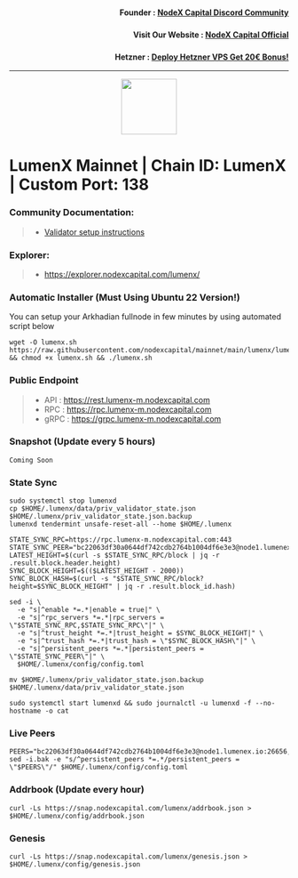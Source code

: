 <h3><p style="font-size:14px" align="right">Founder :
<a href="https://discord.gg/nodexcapital" target="_blank">NodeX Capital Discord Community</a></p></h3>
<h3><p style="font-size:14px" align="right">Visit Our Website :
<a href="https://discord.gg/nodexcapital" target="_blank">NodeX Capital Official</a></p></h3>
<h3><p style="font-size:14px" align="right">Hetzner :
<a href="https://hetzner.cloud/?ref=bMTVi7dcwSgA" target="_blank">Deploy Hetzner VPS Get 20€ Bonus!</a></h3>
<hr>

<p align="center">
  <img height="100" height="auto" src="https://raw.githubusercontent.com/cosmos/chain-registry/master/lumenx/images/lumen.png">
</p>

# LumenX Mainnet | Chain ID: LumenX | Custom Port: 138

### Community Documentation:
>- [Validator setup instructions](https://github.com/nodexcapital/mainnet/tree/main/lumenx)

### Explorer:
>-  https://explorer.nodexcapital.com/lumenx/

### Automatic Installer (Must Using Ubuntu 22 Version!)
You can setup your Arkhadian fullnode in few minutes by using automated script below
```
wget -O lumenx.sh https://raw.githubusercontent.com/nodexcapital/mainnet/main/lumenx/lumenx.sh && chmod +x lumenx.sh && ./lumenx.sh
```
### Public Endpoint

>- API : https://rest.lumenx-m.nodexcapital.com
>- RPC : https://rpc.lumenx-m.nodexcapital.com
>- gRPC : https://grpc.lumenx-m.nodexcapital.com

### Snapshot (Update every 5 hours)
```
Coming Soon
```

### State Sync
```
sudo systemctl stop lumenxd
cp $HOME/.lumenx/data/priv_validator_state.json $HOME/.lumenx/priv_validator_state.json.backup
lumenxd tendermint unsafe-reset-all --home $HOME/.lumenx

STATE_SYNC_RPC=https://rpc.lumenx-m.nodexcapital.com:443
STATE_SYNC_PEER="bc22063df30a0644df742cdb2764b1004df6e3e3@node1.lumenex.io:26656,9cd5f77ac27254891f64801470b0c3432188c62c@node2.lumenex.io:26656,78669849476c8b728abe178475c6f016edf175cf@node3.lumenex.io:26656,48444a4bacc0cafa049d777152473769ab17c0c3@node4.lumenex.io:26656"
LATEST_HEIGHT=$(curl -s $STATE_SYNC_RPC/block | jq -r .result.block.header.height)
SYNC_BLOCK_HEIGHT=$(($LATEST_HEIGHT - 2000))
SYNC_BLOCK_HASH=$(curl -s "$STATE_SYNC_RPC/block?height=$SYNC_BLOCK_HEIGHT" | jq -r .result.block_id.hash)

sed -i \
  -e "s|^enable *=.*|enable = true|" \
  -e "s|^rpc_servers *=.*|rpc_servers = \"$STATE_SYNC_RPC,$STATE_SYNC_RPC\"|" \
  -e "s|^trust_height *=.*|trust_height = $SYNC_BLOCK_HEIGHT|" \
  -e "s|^trust_hash *=.*|trust_hash = \"$SYNC_BLOCK_HASH\"|" \
  -e "s|^persistent_peers *=.*|persistent_peers = \"$STATE_SYNC_PEER\"|" \
  $HOME/.lumenx/config/config.toml

mv $HOME/.lumenx/priv_validator_state.json.backup $HOME/.lumenx/data/priv_validator_state.json

sudo systemctl start lumenxd && sudo journalctl -u lumenxd -f --no-hostname -o cat
```

### Live Peers
```
PEERS="bc22063df30a0644df742cdb2764b1004df6e3e3@node1.lumenex.io:26656,9cd5f77ac27254891f64801470b0c3432188c62c@node2.lumenex.io:26656,78669849476c8b728abe178475c6f016edf175cf@node3.lumenex.io:26656,48444a4bacc0cafa049d777152473769ab17c0c3@node4.lumenex.io:26656,3d99b79129adeebd237d4153cbba6a749e0ce489@node1.olivestory.co.kr:26656,8246854d88bbba7acec7b4d86c9b418c90816f1f@rpc.lumenx.indonode.net:24656,2c341d570e537683d23102e64e7b73f4bbaef829@65.21.201.244:26766,1d94c81f6b25a51be173d22523f6267113bfcbec@45.134.226.70:26656,39d8e366837505e3a31948d761cc08ac8ed4a44b@188.165.232.199:26666,9a49635f0ecb7ba93fc9eba952cbe58767557010@185.215.180.70:26656,e91a86a4bec23993f584f346208e7b47285eb632@65.21.226.230:27656,3b584334f64ab60f92388ea22bc870dcacf4c157@157.90.179.182:56656,43c4eb952a35df720f2cb4b86a73b43f682d6cb1@37.187.149.93:26696,3c7c6c284806053c21b0e0dbfd3ca59797eab1d7@65.108.7.44:51656,e3989262b8dff3596f3b1d5e44372e9326362552@192.99.4.66:26666,b9aee01d4a878d0cf6beff20cabc9d4659cdd441@65.108.44.100:27656"
sed -i.bak -e "s/^persistent_peers *=.*/persistent_peers = \"$PEERS\"/" $HOME/.lumenx/config/config.toml
```
### Addrbook (Update every hour)
```
curl -Ls https://snap.nodexcapital.com/lumenx/addrbook.json > $HOME/.lumenx/config/addrbook.json
```
### Genesis
```
curl -Ls https://snap.nodexcapital.com/lumenx/genesis.json > $HOME/.lumenx/config/genesis.json
```